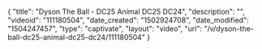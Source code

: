 {
    "title": "Dyson The Ball - DC25 Animal DC25 DC24",
    "description": "",
    "videoid": "111180504",
    "date_created": "1502924708",
    "date_modified": "1504247457",
    "type": "captivate",
    "layout": "video",
    "url": "\/v\/dyson-the-ball-dc25-animal-dc25-dc24\/111180504"
}